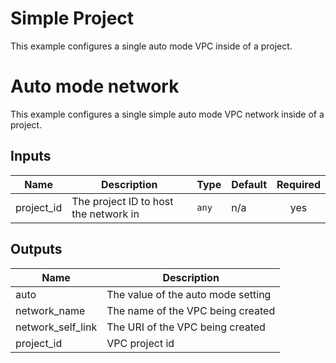 # Simple Project

This example configures a single auto mode VPC inside of a project.

#  Auto mode network

This example configures a single simple auto mode VPC network inside of a project.

<!-- BEGINNING OF PRE-COMMIT-TERRAFORM DOCS HOOK -->
## Inputs

| Name | Description | Type | Default | Required |
|------|-------------|------|---------|:--------:|
| project\_id | The project ID to host the network in | `any` | n/a | yes |

## Outputs

| Name | Description |
|------|-------------|
| auto | The value of the auto mode setting |
| network\_name | The name of the VPC being created |
| network\_self\_link | The URI of the VPC being created |
| project\_id | VPC project id |

<!-- END OF PRE-COMMIT-TERRAFORM DOCS HOOK -->
